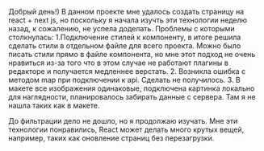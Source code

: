Добрый день!)
В данном проекте мне удалось создать страницу на react + next js, но поскольку я начала изучть эти технологии неделю назад, к сожалению, не успела доделать.
Проблемы с которыми столкнулась:
  1.Подключение стилей к компоненту, в итоге решила сделать стили в отдельном файле для всего проекта. Можно было писать стили прямо в файле компонента, но мне этот подход не очень нравиться из-за того что в этом случае не работают плагины в редакторе и получается медленнее верстать. 
  2. Возникла ошибка с методом map при подключении к api. Сделать не получилось.
  3. В макете все изображения одинаковые, подключена картинка локально для наглядности, планировалось забирать данные с сервера. Там я не нашла таких как в макете.

До фильтрации дело не дошло, но я продолжаю изучать.
Мне эти технологии понравились, React может делать много крутых вещей, например, таких как оновление страниц без перезагрузки.
